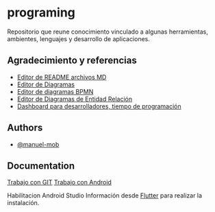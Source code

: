 # programing

Repositorio que reune conocimiento vinculado a algunas herramientas, ambientes, lenguajes y desarrollo de aplicaciones.

## Agradecimiento y referencias

 - [Editor de README archivos MD](https://readme.so/editor)
 - [Editor de Diagramas](https://excalidraw.com/)
 - [Editor de diagramas BPMN](https://demo.bpmn.io/)
 - [Editor de Diagramas de Entidad Relación](https://dbdiagram.io/home)
 - [Dashboard para desarrolladores, tiempo de programación](https://wakatime.com/)


## Authors

- [@manuel-mob](https://github.com/manuel-mob)


## Documentation

[Trabajo con GIT](git.md)
[Trabajo con Android](android.md)

Habilitacion Android Studio
Información desde [Flutter](https://docs.flutter.dev/get-started/install/windows/mobile?tab=vscode) para realizar la instalación.

